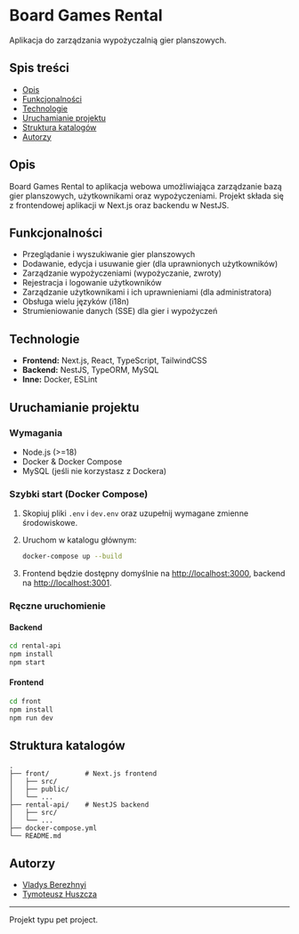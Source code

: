 # Board Games Rental

Aplikacja do zarządzania wypożyczalnią gier planszowych.

## Spis treści

- [Opis](#opis)
- [Funkcjonalności](#funkcjonalności)
- [Technologie](#technologie)
- [Uruchamianie projektu](#uruchamianie-projektu)
- [Struktura katalogów](#struktura-katalogów)
- [Autorzy](#autor)

## Opis

Board Games Rental to aplikacja webowa umożliwiająca zarządzanie bazą gier planszowych, użytkownikami oraz wypożyczeniami. Projekt składa się z frontendowej aplikacji w Next.js oraz backendu w NestJS.

## Funkcjonalności

- Przeglądanie i wyszukiwanie gier planszowych
- Dodawanie, edycja i usuwanie gier (dla uprawnionych użytkowników)
- Zarządzanie wypożyczeniami (wypożyczanie, zwroty)
- Rejestracja i logowanie użytkowników
- Zarządzanie użytkownikami i ich uprawnieniami (dla administratora)
- Obsługa wielu języków (i18n)
- Strumieniowanie danych (SSE) dla gier i wypożyczeń

## Technologie

- **Frontend:** Next.js, React, TypeScript, TailwindCSS
- **Backend:** NestJS, TypeORM, MySQL
- **Inne:** Docker, ESLint

## Uruchamianie projektu

### Wymagania

- Node.js (>=18)
- Docker & Docker Compose
- MySQL (jeśli nie korzystasz z Dockera)

### Szybki start (Docker Compose)

1. Skopiuj pliki `.env` i `dev.env` oraz uzupełnij wymagane zmienne środowiskowe.
2. Uruchom w katalogu głównym:

   ```sh
   docker-compose up --build
   ```

3. Frontend będzie dostępny domyślnie na [http://localhost:3000](http://localhost:3000), backend na [http://localhost:3001](http://localhost:3001).

### Ręczne uruchomienie

#### Backend

```sh
cd rental-api
npm install
npm start
```

#### Frontend

```sh
cd front
npm install
npm run dev
```

## Struktura katalogów

```
.
├── front/         # Next.js frontend
│   ├── src/
│   ├── public/
│   └── ...
├── rental-api/    # NestJS backend
│   ├── src/
│   └── ...
├── docker-compose.yml
└── README.md
```

## Autorzy

- [Vladys Berezhnyi](https://github.com/WladekBBC)
- [Tymoteusz Huszcza](https://github.com/TymoteuszMH)

---

Projekt typu pet project.
